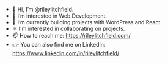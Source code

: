 - 👋 Hi, I’m @rileylitchfield.
- 👀 I’m interested in Web Development.
- 🌱 I’m currently building projects with WordPress and React.
- ⚛️ I'm interested in collaborating on projects.
- 📫 How to reach me: https://rileylitchfield.com/
- 👉 You can also find me on LinkedIn: https://www.linkedin.com/in/rileylitchfield/

<!---
rileylitchfield/rileylitchfield is a ✨ special ✨ repository because its `README.md` (this file) appears on your GitHub profile.
You can click the Preview link to take a look at your changes.
--->
